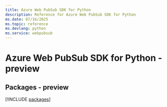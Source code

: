 ```yaml
---
title: Azure Web PubSub SDK for Python
description: Reference for Azure Web PubSub SDK for Python
ms.date: 07/16/2025
ms.topic: reference
ms.devlang: python
ms.service: webpubsub
---
```

# Azure Web PubSub SDK for Python - preview
## Packages - preview
[!INCLUDE [packages](web-pubsub-index.md)]